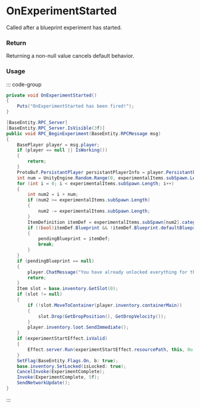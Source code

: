 # OnExperimentStarted
<Badge type="info" text="Player"/><Badge type="danger" text="Carbon Compatible"/><Badge type="warning" text="Oxide Compatible"/>
Called after a blueprint experiment has started.

### Return
Returning a non-null value cancels default behavior.

### Usage
::: code-group
```csharp [Example]
private void OnExperimentStarted()
{
	Puts("OnExperimentStarted has been fired!");
}
```
```csharp [Source — Assembly-CSharp @ Workbench]
[BaseEntity.RPC_Server]
[BaseEntity.RPC_Server.IsVisible(3f)]
public void RPC_BeginExperiment(BaseEntity.RPCMessage msg)
{
	BasePlayer player = msg.player;
	if (player == null || IsWorking())
	{
		return;
	}
	ProtoBuf.PersistantPlayer persistantPlayerInfo = player.PersistantPlayerInfo;
	int num = UnityEngine.Random.Range(0, experimentalItems.subSpawn.Length);
	for (int i = 0; i < experimentalItems.subSpawn.Length; i++)
	{
		int num2 = i + num;
		if (num2 >= experimentalItems.subSpawn.Length)
		{
			num2 -= experimentalItems.subSpawn.Length;
		}
		ItemDefinition itemDef = experimentalItems.subSpawn[num2].category.items[0].itemDef;
		if ((bool)itemDef.Blueprint && !itemDef.Blueprint.defaultBlueprint && itemDef.Blueprint.userCraftable && itemDef.Blueprint.isResearchable && !itemDef.Blueprint.NeedsSteamItem && !itemDef.Blueprint.NeedsSteamDLC && !persistantPlayerInfo.unlockedItems.Contains(itemDef.itemid))
		{
			pendingBlueprint = itemDef;
			break;
		}
	}
	if (pendingBlueprint == null)
	{
		player.ChatMessage("You have already unlocked everything for this workbench tier.");
		return;
	}
	Item slot = base.inventory.GetSlot(0);
	if (slot != null)
	{
		if (!slot.MoveToContainer(player.inventory.containerMain))
		{
			slot.Drop(GetDropPosition(), GetDropVelocity());
		}
		player.inventory.loot.SendImmediate();
	}
	if (experimentStartEffect.isValid)
	{
		Effect.server.Run(experimentStartEffect.resourcePath, this, 0u, UnityEngine.Vector3.zero, UnityEngine.Vector3.zero);
	}
	SetFlag(BaseEntity.Flags.On, b: true);
	base.inventory.SetLocked(isLocked: true);
	CancelInvoke(ExperimentComplete);
	Invoke(ExperimentComplete, 5f);
	SendNetworkUpdate();
}

```
:::
